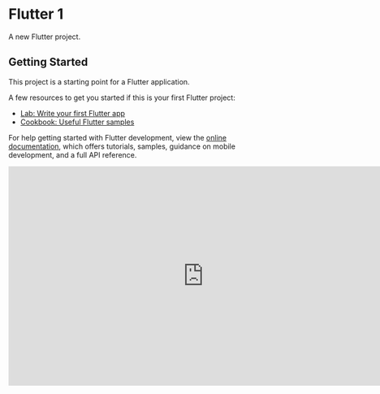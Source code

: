 # Flutter 1

A new Flutter project.

## Getting Started

This project is a starting point for a Flutter application.

A few resources to get you started if this is your first Flutter project:

- [Lab: Write your first Flutter app](https://docs.flutter.dev/get-started/codelab)
- [Cookbook: Useful Flutter samples](https://docs.flutter.dev/cookbook)

For help getting started with Flutter development, view the
[online documentation](https://docs.flutter.dev/), which offers tutorials,
samples, guidance on mobile development, and a full API reference.

<html>
  <iframe width="768" height="432" src="https://miro.com/app/live-embed/uXjVMuZszos=/?moveToViewport=-469,-1190,2188,2214&embedId=100555484639" frameborder="0" scrolling="no" allow="fullscreen; clipboard-read; clipboard-write" allowfullscreen></iframe>
</html>


